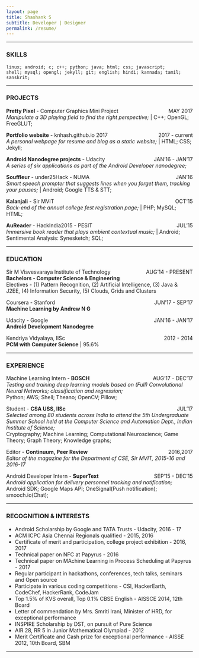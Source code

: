 ```yaml
---
layout: page
title: Shashank S
subtitle: Developer | Designer
permalink: /resume/
---
```


---

### SKILLS
``` linux; android; c; c++; python; java; html; css; javascript;  ```  
``` shell; mysql; opengl; jekyll; git; english; hindi; kannada; tamil; sanskrit;  ```  

---

### PROJECTS
**Pretty Pixel** - Computer Graphics Mini Project <span style="float: right; ">MAY 2017</span>  
_Manipulate a 3D playing field to find the right perspective;_ | C++; OpenGL; FreeGLUT;

**Portfolio website** - knhash.github.io <span style="float: right; ">2017 - current</span>2017  
_A personal webpage for resume and blog as a static website;_ | HTML; CSS; Jekyll;

**Android Nanodegree projects** - Udacity <span style="float: right; ">JAN’16 - JAN’17</span>  
_A series of six applications as part of the Android Developer nanodegree;_

 
**Souffleur** - under25Hack - NUMA <span style="float: right; ">JAN’16</span>  
_Smart speech prompter that suggests lines when you forget them, tracking your pauses;_ | Android; Google TTS & STT;

 
**Kalanjali** - Sir MVIT <span style="float: right; ">OCT’15</span>  
_Back-end of the annual college fest registration page;_ | PHP; MySQL; HTML;

 
**AuReader** - HackIndia2015 - PESIT <span style="float: right; ">JUL’15</span>  
_Immersive book reader that plays ambient contextual music;_ | Android; Sentimental Analysis: Synesketch; SQL;

---

### EDUCATION

Sir M Visvesvaraya Institute of Technology <span style="float: right; ">AUG’14 - PRESENT</span>  
**Bachelors - Computer Science & Engineering**  
Electives - (1) Pattern Recognition, (2) Artificial Intelligence, (3) Java & J2EE, (4) Information Security, (5) Clouds, Grids and Clusters

 
Coursera - Stanford <span style="float: right; ">JUN’17 - SEP’17</span>  
**Machine Learning by Andrew N G**  


Udacity - Google <span style="float: right; ">JAN’16 - JAN’17</span>  
**Android Development Nanodegree**  

 
Kendriya Vidyalaya, IISc <span style="float: right; ">2012 - 2014</span>  
**PCM with Computer Science** | 95.6%  

---

### EXPERIENCE

Machine Learning Intern - **BOSCH** <span style="float: right; ">AUG’17 - DEC’17</span>  
_Testing and training deep learning models based on (Full) Convolutional Neural Networks; classification and regression;_  
Python; AWS; Shell; Theano; OpenCV; Pillow;

 
Student - **CSA USS, IISc** <span style="float: right; ">JUL’17</span>  
_Selected among 80 students across India to attend the 5th Undergraduate Summer School held at the Computer Science and Automation Dept., Indian Institute of Science;_  
Cryptography; Machine Learning; Computational Neuroscience; Game Theory; Graph Theory; Knowledge graphs;

 
Editor - **Continuum, Peer Review** <span style="float: right; ">2016,2017</span>  
_Editor of the magazine for the Department of CSE, Sir MVIT, 2015-16 and 2016-17_


Android Developer Intern - **SuperText** <span style="float: right; ">SEP’15 - DEC’15</span>  
_Android application for delivery personnel tracking and notification;_  
Android SDK; Google Maps API; OneSignal(Push notification); smooch.io(Chat);

---

### RECOGNITION & INTERESTS

- Android Scholarship by Google and TATA Trusts - Udacity, 2016 - 17  
- ACM ICPC Asia Chennai Regionals qualified - 2015, 2016  
- Certificate of merit and participation, college project exhibition - 2016, 2017  
- Technical paper on NFC at Papyrus - 2016  
- Technical paper on MAchine Learning in Process Scheduling at Papyrus - 2017  
- Regular participant in hackathons, conferences, tech talks, seminars and Open source  
- Participate in various coding competitions - CSI, HackerEarth, CodeChef, HackerRank, CodeJam  
- Top 1.5% of KVS overall, Top 0.1% CBSE English - AISSCE 2014, 12th Board  
- Letter of commendation by Mrs. Smriti Irani, Minister of HRD, for exceptional performance  
- INSPIRE Scholarship by DST, on pursuit of Pure Science  
- AIR 28, RR 5 in Junior Mathematical Olympiad - 2012  
- Merit Certificate and Cash prize for exceptional performance - AISSE 2012, 10th Board, SBM  

---